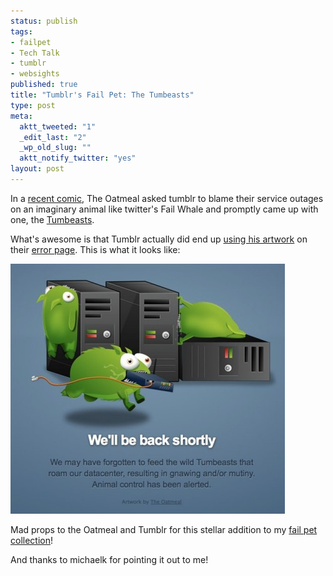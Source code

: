 ```yaml
--- 
status: publish
tags: 
- failpet
- Tech Talk
- tumblr
- websights
published: true
title: "Tumblr's Fail Pet: The Tumbeasts"
type: post
meta: 
  aktt_tweeted: "1"
  _edit_last: "2"
  _wp_old_slug: ""
  aktt_notify_twitter: "yes"
layout: post
---
```

In a <a href="http://theoatmeal.com/comics/state_web_winter">recent comic</a>, The Oatmeal asked tumblr to blame their service outages on an imaginary animal like twitter's Fail Whale and promptly came up with one, the <a href="http://s3.amazonaws.com/theoatmeal-img/comics/state_web_winter/tumblr.jpg">Tumbeasts</a>.

What's awesome is that Tumblr actually did end up <a href="http://oatmeal.tumblr.com/post/2916375890/thank-you-tumblr">using his artwork</a> on their <a href="http://www.tumblr.com/503.html">error page</a>. This is what it looks like:

<a href="/media/wp/2011/01/tumbeasts.jpg"><img src="/media/wp/2011/01/tumbeasts-439x400.jpg" alt="" title="Tumbeasts" width="439" height="400" class="aligncenter size-large wp-image-3232" /></a>

Mad props to the Oatmeal and Tumblr for this stellar addition to my <a href="http://fredericiana.com/tag/failpet/">fail pet collection</a>!

<span class="credits">And thanks to michaelk for pointing it out to me!</span>
